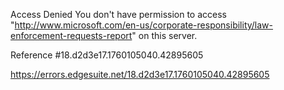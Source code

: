 Access Denied
You don't have permission to access "http://www.microsoft.com/en-us/corporate-responsibility/law-enforcement-requests-report" on this server.

Reference #18.d2d3e17.1760105040.42895605

https://errors.edgesuite.net/18.d2d3e17.1760105040.42895605